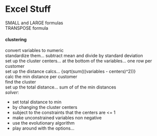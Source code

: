 # Excel Stuff

SMALL and LARGE formulas<br>
TRANSPOSE formula<br>

#### clustering
convert variables to numeric<br>
standardize them... subtract mean and divide by standard deviation<br>
set up the cluster centers... at the bottom of the variables... one row per customer<br>
set up the distance calcs... {sqrt(sum(((variables - centers)^2))}<br>
calc the min distance per customer<br>
find the cluster<br>
set up the total distance... sum of of the min distances<br>
<i>solver</i>:
* set total distance to min
* by changing the cluster centers
* subject to the constraints that the centers are <= 1
* make unconstrained variables non negative
* use the evolutionary algorithm
* play around with the options...


